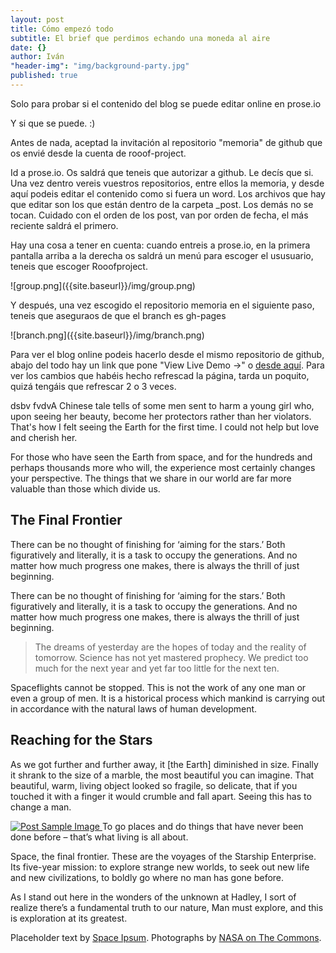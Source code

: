 ```yaml
---
layout: post
title: Cómo empezó todo
subtitle: El brief que perdimos echando una moneda al aire
date: {}
author: Iván
"header-img": "img/background-party.jpg"
published: true
---
```






<p>Solo para probar si el contenido del blog se puede editar online en prose.io</p>

<p>Y si que se puede. :)</p>
<p> Antes de nada, aceptad la invitación al repositorio "memoria" de github que os envié desde la cuenta de rooof-project.

Id a prose.io. Os saldrá que teneis que autorizar a github. Le decís que si. Una vez dentro vereis vuestros repositorios, entre ellos la memoria, y desde aquí podeis editar el contenido como si fuera un word. Los archivos que hay que editar son los que están dentro de la carpeta _post. Los demás no se tocan. Cuidado con el orden de los post, van por orden de fecha, el más reciente saldrá el primero. </p>

<p> Hay una cosa a tener en cuenta: cuando entreis a prose.io, en la primera pantalla arriba a la derecha os saldrá un menú para escoger el ususuario, teneis que escoger Rooofproject. </p>
![group.png]({{site.baseurl}}/img/group.png)

<p> Y después, una vez escogido el repositorio memoria en el siguiente paso, teneis que aseguraos de que el branch es gh-pages </p>
![branch.png]({{site.baseurl}}/img/branch.png)

<p>Para ver el blog online podeis hacerlo desde el mismo repositorio de github, abajo del todo hay un link que pone "View Live Demo →" o <a href="http://rooof-project.github.io/memoria">desde aquí</a>. Para ver los cambios que habéis hecho refrescad la página, tarda un poquito, quizá tengáis que refrescar 2 o 3 veces.</p>

<p>dsbv fvdvA Chinese tale tells of some men sent to harm a young girl who, upon seeing her beauty, become her protectors rather than her violators. That's how I felt seeing the Earth for the first time. I could not help but love and cherish her.</p>

<p>For those who have seen the Earth from space, and for the hundreds and perhaps thousands more who will, the experience most certainly changes your perspective. The things that we share in our world are far more valuable than those which divide us.</p>

<h2 class="section-heading">The Final Frontier</h2>

<p>There can be no thought of finishing for ‘aiming for the stars.’ Both figuratively and literally, it is a task to occupy the generations. And no matter how much progress one makes, there is always the thrill of just beginning.</p>

<p>There can be no thought of finishing for ‘aiming for the stars.’ Both figuratively and literally, it is a task to occupy the generations. And no matter how much progress one makes, there is always the thrill of just beginning.</p>

<blockquote>The dreams of yesterday are the hopes of today and the reality of tomorrow. Science has not yet mastered prophecy. We predict too much for the next year and yet far too little for the next ten.</blockquote>

<p>Spaceflights cannot be stopped. This is not the work of any one man or even a group of men. It is a historical process which mankind is carrying out in accordance with the natural laws of human development.</p>

<h2 class="section-heading">Reaching for the Stars</h2>

<p>As we got further and further away, it [the Earth] diminished in size. Finally it shrank to the size of a marble, the most beautiful you can imagine. That beautiful, warm, living object looked so fragile, so delicate, that if you touched it with a finger it would crumble and fall apart. Seeing this has to change a man.</p>

<a href="#">
    <img src="{{ site.baseurl }}/img/post-sample-image.jpg" alt="Post Sample Image">
</a>
<span class="caption text-muted">To go places and do things that have never been done before – that’s what living is all about.</span>

<p>Space, the final frontier. These are the voyages of the Starship Enterprise. Its five-year mission: to explore strange new worlds, to seek out new life and new civilizations, to boldly go where no man has gone before.</p>

<p>As I stand out here in the wonders of the unknown at Hadley, I sort of realize there’s a fundamental truth to our nature, Man must explore, and this is exploration at its greatest.</p>

<p>Placeholder text by <a href="http://spaceipsum.com/">Space Ipsum</a>. Photographs by <a href="https://www.flickr.com/photos/nasacommons/">NASA on The Commons</a>.</p>
